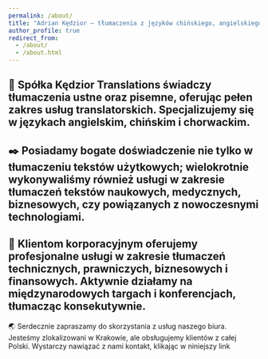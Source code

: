 ```yaml
---
permalink: /about/
title: "Adrian Kędzior – tłumaczenia z języków chińskiego, angielskiego i chorwackiego"
author_profile: true
redirect_from: 
  - /about/
  - /about.html
---
```


📎 Spółka Kędzior Translations świadczy tłumaczenia ustne oraz pisemne, oferując pełen zakres usług translatorskich. Specjalizujemy się w językach angielskim, chińskim i chorwackim.
---
✒️ Posiadamy bogate doświadczenie nie tylko w tłumaczeniu tekstów użytkowych; wielokrotnie wykonywaliśmy również usługi w zakresie tłumaczeń tekstów naukowych, medycznych, biznesowych, czy powiązanych z nowoczesnymi technologiami.
---
💼 Klientom korporacyjnym oferujemy profesjonalne usługi w zakresie tłumaczeń technicznych, prawniczych, biznesowych i finansowych. Aktywnie działamy na międzynarodowych targach i konferencjach, tłumacząc konsekutywnie.
---
🌏 Serdecznie zapraszamy do skorzystania z usług naszego biura. Jesteśmy zlokalizowani w Krakowie, ale obsługujemy klientów z całej Polski. Wystarczy nawiązać z nami kontakt, klikając w niniejszy link
